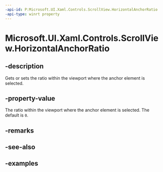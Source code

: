 ```yaml
---
-api-id: P:Microsoft.UI.Xaml.Controls.ScrollView.HorizontalAnchorRatio
-api-type: winrt property
---
```


# Microsoft.UI.Xaml.Controls.ScrollView.HorizontalAnchorRatio

<!--
public double HorizontalAnchorRatio { get; set; }
-->

## -description

Gets or sets the ratio within the viewport where the anchor element is selected.

## -property-value

The ratio within the viewport where the anchor element is selected. The default is `0`.

## -remarks

## -see-also

## -examples
